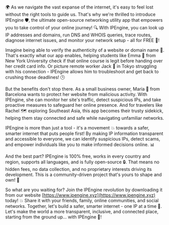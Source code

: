 🌍 As we navigate the vast expanse of the internet, it's easy to feel lost without the right tools to guide us. That's why we're thrilled to introduce IPEngine 🛡️, the ultimate open-source networking utility app that empowers you to take control of your online journey! 🔍 With IPEngine, you can look up IP addresses and domains, run DNS and WHOIS queries, trace routes, diagnose internet issues, and monitor your network setup - all for FREE 💸!

Imagine being able to verify the authenticity of a website or domain name 🤔. That's exactly what our app enables, helping students like Emma 🔭 from New York University check if that online course is legit before handing over her credit card info. Or picture remote worker Jack 👥 in Tokyo struggling with his connection - IPEngine allows him to troubleshoot and get back to crushing those deadlines! 🕒

But the benefits don't stop there. As a small business owner, Maria 💼 from Barcelona wants to protect her website from malicious activity. With IPEngine, she can monitor her site's traffic, detect suspicious IPs, and take proactive measures to safeguard her online presence. And for travelers like Rachel 🗺️ exploring Southeast Asia, this app becomes their trusty sidekick, helping them stay connected and safe while navigating unfamiliar networks.

IPEngine is more than just a tool - it's a movement 💥 towards a safer, smarter internet that puts people first! By making IP information transparent and accessible to everyone, we can identify suspicious IPs, detect scams, and empower individuals like you to make informed decisions online. 📊

And the best part? IPEngine is 100% free, works in every country and region, supports all languages, and is fully open-source 🔒. That means no hidden fees, no data collection, and no proprietary interests driving its development. This is a community-driven project that's yours to shape and own! 🌟

So what are you waiting for? Join the IPEngine revolution by downloading it from our website [https://www.ipengine.xyz](https://www.ipengine.xyz) today! 💥 Share it with your friends, family, online communities, and social networks. Together, let's build a safer, smarter internet - one IP at a time 🚀. Let's make the world a more transparent, inclusive, and connected place, starting from the ground up... with IPEngine 💪!